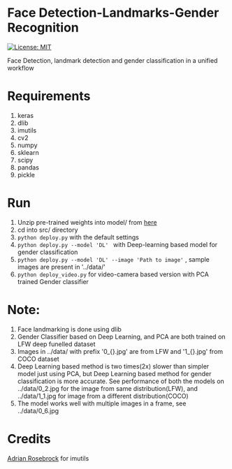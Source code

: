 # Face Detection-Landmarks-Gender Recognition
[![License: MIT](https://img.shields.io/badge/License-MIT-yellow.svg)](https://opensource.org/licenses/MIT)

Face Detection, landmark detection and gender classification in a unified workflow

# Requirements
1. keras
2. dlib
3. imutils
4. cv2
5. numpy
6. sklearn
7. scipy
8. pandas
9. pickle

# Run
1. Unzip pre-trained weights into model/ from [here](https://drive.google.com/file/d/0B23AMrU3NLB3TEhrWkd0ZW9INVU/view?usp=sharing)
2. cd into src/ directory
2. `python deploy.py` with the default settings
3. `python deploy.py --model 'DL' ` with Deep-learning based  model for gender classification
4. `python deploy.py --model 'DL' --image 'Path to image'` , sample images are present in '../data/'
5. `python deploy_video.py` for video-camera based version with PCA trained Gender classifier

# Note:
1. Face landmarking is done using dlib
2. Gender Classifier based on Deep Learning, and PCA are both trained on LFW deep funelled dataset
3. Images in ../data/ with prefix '0_{}.jpg' are from LFW and '1_{}.jpg' from COCO dataset
4. Deep Learning based method is two times(2x) slower than simpler model just using PCA, but Deep Learning based method for gender classification is more accurate. See performance of both the models on ../data/0_2.jpg for the image from same distribution(LFW), and ../data/1_1.jpg for image from a different distribution(COCO)
5. The model works well with multiple images in a frame, see ../data/0_6.jpg

# Credits
[Adrian Rosebrock](https://github.com/jrosebr1/imutils) for imutils
